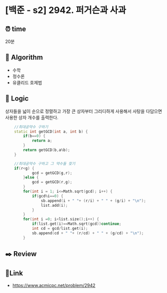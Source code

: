 # [백준 - s2] 2942. 퍼거슨과 사과

## ⏰ **time**

20분

## :pushpin: **Algorithm**

- 수학
- 정수론
- 유클리드 호제법

## :round_pushpin: **Logic**

상자들을 넓이 순으로 정렬하고 가장 큰 상자부터 그리디하게 사용해서 사탕을 다담으면 사용한 상자 개수를 출력한다.

```cpp
    //최대공약수 구하기
    static int getGCD(int a, int b) {
		if(b==0) {
			return a;
		}
		return getGCD(b,a%b);
	}

    //최대공약수 구하고 그 약수들 찾기
    if(r<g) {
			gcd = getGCD(g,r);
		}else {
			gcd = getGCD(r,g);
		}
		for(int i = 1; i<=Math.sqrt(gcd); i++) {
			if(gcd%i==0) {
				sb.append(i + " "+ (r/i) + " " + (g/i) + "\n");
				list.add(i);
			}
		}
		for(int i =0; i<list.size();i++) {
			if(list.get(i)==Math.sqrt(gcd))continue;
			int cd = gcd/list.get(i);
			sb.append(cd + " "+ (r/cd) + " " + (g/cd) + "\n");
		}

```

## :black_nib: **Review**


## 📡**Link**

- https://www.acmicpc.net/problem/2942
